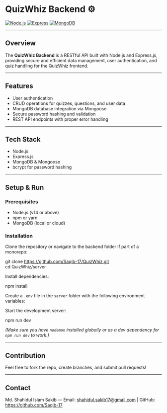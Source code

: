 # QuizWhiz Backend ⚙️

[![Node.js](https://img.shields.io/badge/Node.js-339933?style=flat&logo=node.js&logoColor=white)](https://nodejs.org/)
[![Express](https://img.shields.io/badge/Express.js-000000?style=flat&logo=express&logoColor=white)](https://expressjs.com/)
[![MongoDB](https://img.shields.io/badge/MongoDB-47A248?style=flat&logo=mongodb&logoColor=white)](https://mongodb.com)

---

## Overview

The **QuizWhiz Backend** is a RESTful API built with Node.js and Express.js, providing secure and efficient data management, user authentication, and quiz handling for the QuizWhiz frontend.

---

## Features

- User authentication
- CRUD operations for quizzes, questions, and user data  
- MongoDB database integration via Mongoose  
- Secure password hashing and validation  
- REST API endpoints with proper error handling

---

## Tech Stack

- Node.js  
- Express.js  
- MongoDB & Mongoose  
- bcrypt for password hashing  

---

## Setup & Run

### Prerequisites

- Node.js (v14 or above)  
- npm or yarn  
- MongoDB (local or cloud)

### Installation

Clone the repository or navigate to the backend folder if part of a monorepo:

git clone https://github.com/Saqib-17/QuizWhiz.git  
cd QuizWhiz/server

Install dependencies:

npm install

Create a `.env` file in the `server` folder with the following environment variables:

Start the development server:

npm run dev

*(Make sure you have `nodemon` installed globally or as a dev dependency for `npm run dev` to work.)*

---

## Contribution

Feel free to fork the repo, create branches, and submit pull requests!

---

## Contact

Md. Shahidul Islam Sakib — Email: shahidul.sakib17@gmail.com | GitHub: https://github.com/Saqib-17


